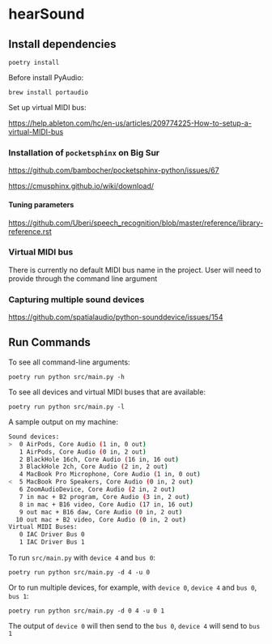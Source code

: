 # hearSound

## Install dependencies

```shell
poetry install
```

Before install PyAudio:

```shell
brew install portaudio
```

Set up virtual MIDI bus:

https://help.ableton.com/hc/en-us/articles/209774225-How-to-setup-a-virtual-MIDI-bus

### Installation of `pocketsphinx` on Big Sur

https://github.com/bambocher/pocketsphinx-python/issues/67

https://cmusphinx.github.io/wiki/download/

#### Tuning parameters

https://github.com/Uberi/speech_recognition/blob/master/reference/library-reference.rst

### Virtual MIDI bus

There is currently no default MIDI bus name in the project. User will need to provide
through the command line argument

### Capturing multiple sound devices

https://github.com/spatialaudio/python-sounddevice/issues/154

## Run Commands

To see all command-line arguments:

```shell
poetry run python src/main.py -h
```

To see all devices and virtual MIDI buses that are available:

```shell
poetry run python src/main.py -l
```

A sample output on my machine:

```sh
Sound devices:
>  0 AirPods, Core Audio (1 in, 0 out)
   1 AirPods, Core Audio (0 in, 2 out)
   2 BlackHole 16ch, Core Audio (16 in, 16 out)
   3 BlackHole 2ch, Core Audio (2 in, 2 out)
   4 MacBook Pro Microphone, Core Audio (1 in, 0 out)
<  5 MacBook Pro Speakers, Core Audio (0 in, 2 out)
   6 ZoomAudioDevice, Core Audio (2 in, 2 out)
   7 in mac + B2 program, Core Audio (3 in, 2 out)
   8 in mac + B16 video, Core Audio (17 in, 16 out)
   9 out mac + B16 daw, Core Audio (0 in, 2 out)
  10 out mac + B2 video, Core Audio (0 in, 2 out)
Virtual MIDI Buses:
   0 IAC Driver Bus 0
   1 IAC Driver Bus 1
```

To run `src/main.py` with `device 4` and `bus 0`:

```shell
poetry run python src/main.py -d 4 -u 0
```

Or to run multiple devices, for example, with `device 0`, `device 4` and `bus 0`, `bus 1`:

```shell
poetry run python src/main.py -d 0 4 -u 0 1
```

The output of `device 0` will then send to the `bus 0`, `device 4` will send to `bus 1`
